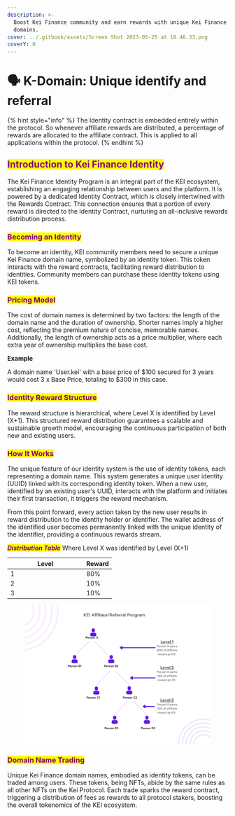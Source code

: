 ```yaml
---
description: >-
  Boost Kei Finance community and earn rewards with unique Kei Finance referral
  domains.
cover: ../.gitbook/assets/Screen Shot 2023-05-25 at 10.46.33.png
coverY: 0
---
```


# 🗣 K-Domain: Unique identify and referral

{% hint style="info" %}
The Identity contract is embedded entirely within the protocol. So whenever affiliate rewards are distributed, a percentage of rewards are allocated to the affiliate contract. This is applied to all applications within the protocol.
{% endhint %}

## <mark style="color:purple;">**Introduction to Kei Finance Identity**</mark>

The Kei Finance Identity Program is an integral part of the KEI ecosystem, establishing an engaging relationship between users and the platform. It is powered by a dedicated Identity Contract, which is closely intertwined with the Rewards Contract. This connection ensures that a portion of every reward is directed to the Identity Contract, nurturing an all-inclusive rewards distribution process.

### <mark style="color:purple;">**Becoming an Identity**</mark>

To become an identity, KEI community members need to secure a unique Kei Finance domain name, symbolized by an identity token. This token interacts with the reward contracts, facilitating reward distribution to identities. Community members can purchase these identity tokens using KEI tokens.

### <mark style="color:purple;">**Pricing Model**</mark>

The cost of domain names is determined by two factors: the length of the domain name and the duration of ownership. Shorter names imply a higher cost, reflecting the premium nature of concise, memorable names. Additionally, the length of ownership acts as a price multiplier, where each extra year of ownership multiplies the base cost.

**Example**

A domain name 'User.kei' with a base price of $100 secured for 3 years would cost 3 x Base Price, totaling to $300 in this case.

### <mark style="color:purple;">**Identity Reward Structure**</mark>

The reward structure is hierarchical, where Level X is identified by Level (X+1). This structured reward distribution guarantees a scalable and sustainable growth model, encouraging the continuous participation of both new and existing users.

### <mark style="color:purple;">**How It Works**</mark>&#x20;

The unique feature of our identity system is the use of identity tokens, each representing a domain name. This system generates a unique user identity (UUID) linked with its corresponding identity token. When a new user, identified by an existing user's UUID, interacts with the platform and initiates their first transaction, it triggers the reward mechanism.

From this point forward, every action taken by the new user results in reward distribution to the identity holder or identifier. The wallet address of the identified user becomes permanently linked with the unique identity of the identifier, providing a continuous rewards stream.

_<mark style="color:purple;">**Distribution Table**</mark>_ Where Level X was identified by Level (X+1)

<table><thead><tr><th width="159.8571428571429">Level</th><th>Reward</th></tr></thead><tbody><tr><td>1</td><td>80%</td></tr><tr><td>2</td><td>10%</td></tr><tr><td>3</td><td>10%</td></tr></tbody></table>



<figure><img src="../.gitbook/assets/image (20).png" alt=""><figcaption></figcaption></figure>

### <mark style="color:purple;">Domain Name Trading</mark>

Unique Kei Finance domain names, embodied as identity tokens, can be traded among users. These tokens, being NFTs, abide by the same rules as all other NFTs on the Kei Protocol. Each trade sparks the reward contract, triggering a distribution of fees as rewards to all protocol stakers, boosting the overall tokenomics of the KEI ecosystem.\
&#x20;
